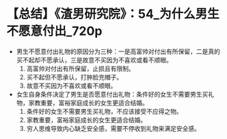 # 【总结】《渣男研究院》：54_为什么男生不愿意付出_720p

-   男生不愿意付出礼物的原因分为三种：一是高富帅对付出有所保留，二是真的买不起却不愿承认，三是故意不买因为不喜欢或看不顺眼。
    1.  高富帅对付出有所保留，止损且有限制。
    2.  买不起但不愿承认，打肿脸充帽子。
    3.  故意不买因为不喜欢或看不顺眼。
-   女生自身条件决定了男生是否愿意付出礼物：条件好的女生不需要男生买礼物，家教重要，富裕家庭成长的女生更适合结婚。
    1.  条件好的女生不需要男生买礼物，不应该接受不应得之物。
    2.  家教重要，富裕家庭成长的女生更适合结婚。
    3.  穷人思维导致内心缺乏安全感，需要不停收到礼物来满足安全感。